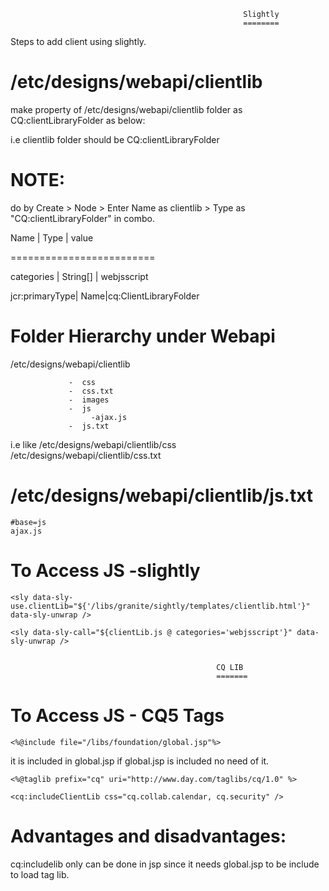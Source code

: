                                                         Slightly
                                                        ========
                                                        
                                                        
Steps to add client using slightly.
  
/etc/designs/webapi/clientlib
==============================

make property of /etc/designs/webapi/clientlib folder as CQ:clientLibraryFolder as below:

i.e clientlib folder should be CQ:clientLibraryFolder 

NOTE:
====
do by Create > Node > Enter Name as clientlib > Type as "CQ:clientLibraryFolder" in combo.


Name |  Type | value

=========================

categories | String[] | webjsscript

jcr:primaryType| 	Name|cq:ClientLibraryFolder



Folder Hierarchy under Webapi
==============================

/etc/designs/webapi/clientlib

                 -  css
                 -  css.txt
                 -  images
                 -  js
                      -ajax.js
                 -  js.txt
                 
 i.e like /etc/designs/webapi/clientlib/css 
 /etc/designs/webapi/clientlib/css.txt
 
 /etc/designs/webapi/clientlib/js.txt
 ===================================
    #base=js
    ajax.js
 

To Access JS -slightly
============================


    <sly data-sly-use.clientLib="${'/libs/granite/sightly/templates/clientlib.html'}" data-sly-unwrap />

    <sly data-sly-call="${clientLib.js @ categories='webjsscript'}" data-sly-unwrap />


                                                  CQ LIB
                                                  =======
  
  
To Access JS - CQ5 Tags
=========================
  
    <%@include file="/libs/foundation/global.jsp"%>

it is included in global.jsp if global.jsp is included no need of it.

    <%@taglib prefix="cq" uri="http://www.day.com/taglibs/cq/1.0" %>

    <cq:includeClientLib css="cq.collab.calendar, cq.security" />
   
  
  
  Advantages and disadvantages:
  ==============================
  
  cq:includelib only can be done in jsp since it needs global.jsp to be include to load tag lib.
